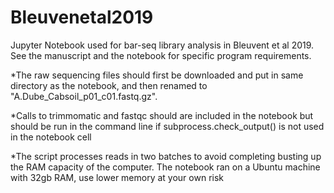 # Bleuvenetal2019
Jupyter Notebook used for bar-seq library analysis in Bleuvent et al 2019. See the manuscript and the notebook for specific program requirements.

*The raw sequencing files should first be downloaded and put in same directory as the notebook, and then renamed to "A.Dube_Cabsoil_p01_c01.fastq.gz". 

*Calls to trimmomatic and fastqc should are included in the notebook but should be run in the command line if subprocess.check_output() is not used in the notebook cell

*The script processes reads in two batches to avoid completing busting up the RAM capacity of the computer. The notebook ran on a Ubuntu machine with 32gb RAM, use lower memory at your own risk

